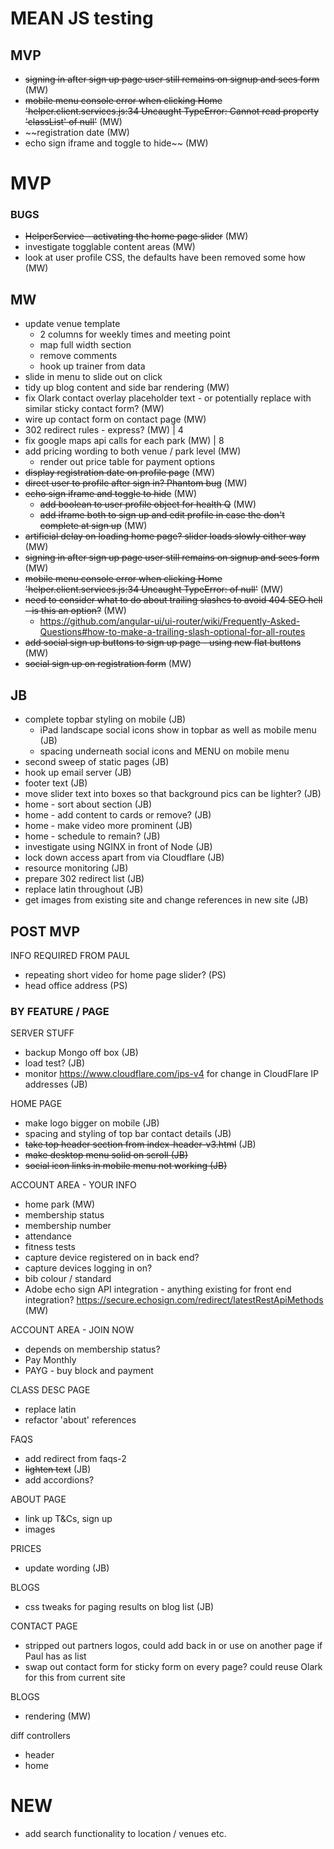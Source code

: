 # MEAN JS testing

## MVP
- ~~signing in after sign up page user still remains on signup and sees form~~ (MW)
- ~~mobile menu console error when clicking Home 'helper.client.services.js:34 Uncaught TypeError: Cannot read property 'classList' of null'~~ (MW)
- ~~registration date (MW)
- echo sign iframe and toggle to hide~~ (MW)


# MVP

### BUGS ###
- ~~HelperService - activating the home page slider~~ (MW)
- investigate togglable content areas (MW)
- look at user profile CSS, the defaults have been removed some how (MW)

## MW ##
- update venue template
    * 2 columns for weekly times and meeting point
    * map full width section
    * remove comments
    * hook up trainer from data
- slide in menu to slide out on click
- tidy up blog content and side bar rendering (MW)
- fix Olark contact overlay placeholder text - or potentially replace with similar sticky contact form? (MW)
- wire up contact form on contact page (MW)
- 302 redirect rules - express? (MW) | 4
- fix google maps api calls for each park (MW) | 8
- add pricing wording to both venue / park level (MW)
    * render out price table for payment options
- ~~display registration date on profile page~~ (MW)
- ~~direct user to profile after sign in? Phantom bug~~ (MW)
- ~~echo sign iframe and toggle to hide~~ (MW)
    * ~~add boolean to user profile object for health Q~~ (MW)
    * ~~add iframe both to sign up and edit profile in case the don't complete at sign up~~ (MW)
- ~~artificial delay on loading home page? slider loads slowly either way~~ (MW)
- ~~signing in after sign up page user still remains on signup and sees form~~ (MW)
- ~~mobile menu console error when clicking Home 'helper.client.services.js:34 Uncaught TypeError: of null'~~ (MW)
- ~~need to consider what to do about trailing slashes to avoid 404 SEO hell - is this an option?~~ (MW)
    * https://github.com/angular-ui/ui-router/wiki/Frequently-Asked-Questions#how-to-make-a-trailing-slash-optional-for-all-routes
- ~~add social sign up buttons to sign up page - using new flat buttons~~ (MW)
- ~~social sign up on registration form~~ (MW)

## JB ##
- complete topbar styling on mobile (JB)
    * iPad landscape social icons show in topbar as well as mobile menu (JB)
    * spacing underneath social icons and MENU on mobile menu
- second sweep of static pages (JB)
- hook up email server (JB)
- footer text (JB)
- move slider text into boxes so that background pics can be lighter? (JB)
- home - sort about section (JB)
- home - add content to cards or remove? (JB)
- home - make video more prominent (JB)
- home - schedule to remain? (JB)
- investigate using NGINX in front of Node (JB)
- lock down access apart from via Cloudflare (JB)
- resource monitoring (JB)
- prepare 302 redirect list (JB)
- replace latin throughout (JB)
- get images from existing site and change references in new site (JB)

## POST MVP
INFO REQUIRED FROM PAUL
- repeating short video for home page slider? (PS)
- head office address (PS)

### BY FEATURE / PAGE ###

SERVER STUFF
- backup Mongo off box (JB)
- load test? (JB)
- monitor https://www.cloudflare.com/ips-v4 for change in CloudFlare IP addresses (JB)

HOME PAGE
- make logo bigger on mobile (JB)
- spacing and styling of top bar contact details (JB)
- ~~take top header section from index-header-v3.html~~ (JB)
- ~~make desktop menu solid on scroll (JB)~~
- ~~social icon links in mobile menu not working (JB)~~

ACCOUNT AREA - YOUR INFO
- home park (MW)
- membership status
- membership number
- attendance
- fitness tests
- capture device registered on in back end?
- capture devices logging in on?
- bib colour / standard
- Adobe echo sign API integration - anything existing for front end integration? https://secure.echosign.com/redirect/latestRestApiMethods (MW)

ACCOUNT AREA - JOIN NOW
- depends on membership status?
- Pay Monthly
- PAYG - buy block and payment

CLASS DESC PAGE
- replace latin
- refactor 'about' references

FAQS
- add redirect from faqs-2
- ~~lighten text~~ (JB)
- add accordions?

ABOUT PAGE
- link up T&Cs, sign up
- images

PRICES
- update wording (JB)

BLOGS
- css tweaks for paging results on blog list (JB)

CONTACT PAGE
- stripped out partners logos, could add back in or use on another page if Paul has as list
- swap out contact form for sticky form on every page? could reuse Olark for this from current site

BLOGS
- rendering (MW)

diff controllers
- header
- home

# NEW
- add search functionality to location / venues etc.
